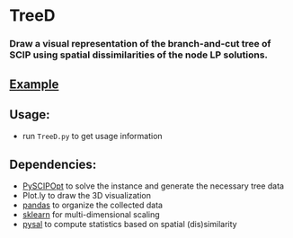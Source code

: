 # TreeD

### Draw a visual representation of the branch-and-cut tree of SCIP using spatial dissimilarities of the node LP solutions.

## [Example](TreeD_for_instance_lseu_generated_with_SCIP_5.0.1.html)

## Usage:
- run `TreeD.py` to get usage information

## Dependencies:
- [PySCIPOpt](https://github.com/SCIP-Interfaces/PySCIPOpt) to solve the instance and generate the necessary tree data
- Plot.ly to draw the 3D visualization
- [pandas](https://pandas.pydata.org/) to organize the collected data
- [sklearn](http://scikit-learn.org/stable/) for multi-dimensional scaling
- [pysal](https://github.com/pysal) to compute statistics based on spatial (dis)similarity

